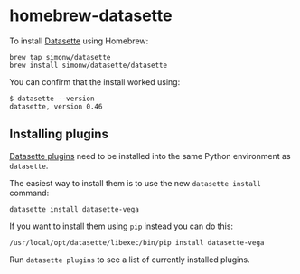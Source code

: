 # homebrew-datasette

To install [Datasette](https://github.com/simonw/datasette) using Homebrew:

    brew tap simonw/datasette
    brew install simonw/datasette/datasette

You can confirm that the install worked using:

    $ datasette --version
    datasette, version 0.46

## Installing plugins

[Datasette plugins](https://datasette.readthedocs.io/en/stable/plugins.html) need to be installed into the same Python environment as `datasette`.

The easiest way to install them is to use the new `datasette install` command:

    datasette install datasette-vega

If you want to install them using `pip` instead you can do this:

    /usr/local/opt/datasette/libexec/bin/pip install datasette-vega

Run `datasette plugins` to see a list of currently installed plugins.
